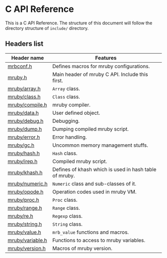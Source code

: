 # C API Reference

This is a C API Reference.
The structure of this document will follow the directory structure of `include/` directory.

## Headers list
Header name|Features
-----------|--------
[mrbconf.h](../mrbconf/README.md)|Defines macros for mruby configurations.
[mruby.h](./mruby.h.md)|Main header of mruby C API. Include this first.
[mruby/array.h](./mruby.array.h.md)|`Array` class.
[mruby/class.h](./mruby.class.h.md)|`Class` class.
[mruby/compile.h](./mruby.compile.h.md)|mruby compiler.
[mruby/data.h](./mruby.data.h.md)|User defined object.
[mruby/debug.h](./mruby.debug.h.md)|Debugging.
[mruby/dump.h](./mruby.dump.h.md)|Dumping compiled mruby script.
[mruby/error.h](./mruby.error.h.md)|Error handling.
[mruby/gc.h](./mruby.gc.h.md)|Uncommon memory management stuffs.
[mruby/hash.h](./mruby.hash.h.md)|`Hash` class.
[mruby/irep.h](./mruby.irep.h.md)|Compiled mruby script.
[mruby/khash.h](./mruby.khash.h.md)|Defines of khash which is used in hash table of mruby.
[mruby/numeric.h](./mruby.numeric.h.md)|`Numeric` class and sub-classes of it.
[mruby/opode.h](./mruby.opcode.h.md)|Operation codes used in mruby VM.
[mruby/proc.h](./mruby.proc.h.md)|`Proc` class.
[mruby/range.h](./mruby.range.h.md)|`Range` class.
[mruby/re.h](./mruby.re.h.md)|`Regexp` class.
[mruby/string.h](./mruby.string.h.md)|`String` class.
[mruby/value.h](./value.h.md)|`mrb_value` functions and macros.
[mruby/variable.h](./mruby.variable.h.md)|Functions to access to mruby variables.
[mruby/version.h](./mruby.version.h.md)|Macros of mruby version.
